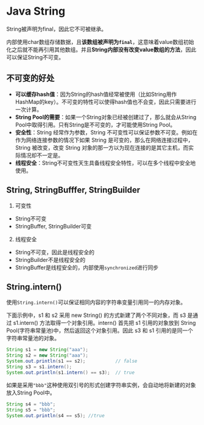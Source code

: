 # Java String

String被声明为final，因此它不可被继承。

内部使用char数组存储数据，且**该数组被声明为`final`**，这意味着value数组初始化之后就不能再引用其他数组。并且**String内部没有改变value数组的方法**，因此可以保证String不可变。

## 不可变的好处

- **可以缓存hash值**：因为String的hash值经常被使用（比如String用作HashMap的key）。不可变的特性可以使得hash值也不会变，因此只需要进行一次计算。
- **String Pool的需要**：如果一个String对象已经被创建过了，那么就会从String Pool中取得引用。只有String是不可变的，才可能使用String Pool。
- **安全性**：String 经常作为参数，String 不可变性可以保证参数不可变。例如在作为网络连接参数的情况下如果 String 是可变的，那么在网络连接过程中，String 被改变，改变 String 对象的那一方以为现在连接的是其它主机，而实际情况却不一定是。
- **线程安全**：String不可变性天生具备线程安全特性，可以在多个线程中安全地使用。

## String, StringBufffer, StringBuilder

1. 可变性

- String不可变
- StringBuffer, StringBuilder可变

2. 线程安全

- String不可变，因此是线程安全的
- StringBuilder不是线程安全的
- StringBuffer是线程安全的，内部使用`synchronized`进行同步

## String.intern()

使用`String.intern()`可以保证相同内容的字符串变量引用同一的内存对象。

下面示例中，s1 和 s2 采用 new String() 的方式新建了两个不同对象，而 s3 是通过 s1.intern() 方法取得一个对象引用。intern() 首先把 s1 引用的对象放到 String Pool(字符串常量池)中，然后返回这个对象引用。因此 s3 和 s1 引用的是同一个字符串常量池的对象。

```java
String s1 = new String("aaa");
String s2 = new String("aaa");
System.out.println(s1 == s2);           // false
String s3 = s1.intern();
System.out.println(s1.intern() == s3);  // true
```

如果是采用`"bbb"`这种使用双引号的形式创建字符串实例，会自动地将新建的对象放入String Pool中。

```java
String s4 = "bbb";
String s5 = "bbb";
System.out.println(s4 == s5); //true
```

